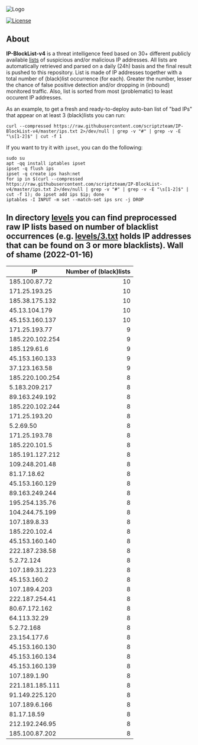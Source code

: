 ![Logo](https://i.imgur.com/PyKLAe7.png)

[![License](https://img.shields.io/badge/license-The_Unlicense-red.svg)](https://unlicense.org/)

About
----

**IP-BlockList-v4** is a threat intelligence feed based on 30+ different publicly available [lists](https://github.com/stamparm/maltrail) of suspicious and/or malicious IP addresses. All lists are automatically retrieved and parsed on a daily (24h) basis and the final result is pushed to this repository. List is made of IP addresses together with a total number of (black)list occurrence (for each). Greater the number, lesser the chance of false positive detection and/or dropping in (inbound) monitored traffic. Also, list is sorted from most (problematic) to least occurent IP addresses.

As an example, to get a fresh and ready-to-deploy auto-ban list of "bad IPs" that appear on at least 3 (black)lists you can run:

```
curl --compressed https://raw.githubusercontent.com/scriptzteam/IP-BlockList-v4/master/ips.txt 2>/dev/null | grep -v "#" | grep -v -E "\s[1-2]$" | cut -f 1
```

If you want to try it with `ipset`, you can do the following:

```
sudo su
apt -qq install iptables ipset
ipset -q flush ips
ipset -q create ips hash:net
for ip in $(curl --compressed https://raw.githubusercontent.com/scriptzteam/IP-BlockList-v4/master/ips.txt 2>/dev/null | grep -v "#" | grep -v -E "\s[1-2]$" | cut -f 1); do ipset add ips $ip; done
iptables -I INPUT -m set --match-set ips src -j DROP
```

In directory [levels](levels) you can find preprocessed raw IP lists based on number of blacklist occurrences (e.g. [levels/3.txt](levels/3.txt) holds IP addresses that can be found on 3 or more blacklists).
Wall of shame (2022-01-16)
----

|IP|Number of (black)lists|
|---|--:|
185.100.87.72|10
171.25.193.25|10
185.38.175.132|10
45.13.104.179|10
45.153.160.137|10
171.25.193.77|9
185.220.102.254|9
185.129.61.6|9
45.153.160.133|9
37.123.163.58|9
185.220.100.254|8
5.183.209.217|8
89.163.249.192|8
185.220.102.244|8
171.25.193.20|8
5.2.69.50|8
171.25.193.78|8
185.220.101.5|8
185.191.127.212|8
109.248.201.48|8
81.17.18.62|8
45.153.160.129|8
89.163.249.244|8
195.254.135.76|8
104.244.75.199|8
107.189.8.33|8
185.220.102.4|8
45.153.160.140|8
222.187.238.58|8
5.2.72.124|8
107.189.31.223|8
45.153.160.2|8
107.189.4.203|8
222.187.254.41|8
80.67.172.162|8
64.113.32.29|8
5.2.72.168|8
23.154.177.6|8
45.153.160.130|8
45.153.160.134|8
45.153.160.139|8
107.189.1.90|8
221.181.185.111|8
91.149.225.120|8
107.189.6.166|8
81.17.18.59|8
212.192.246.95|8
185.100.87.202|8
